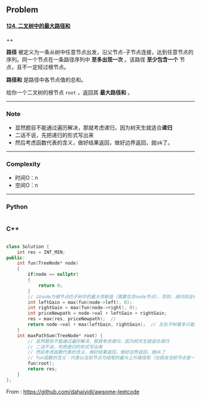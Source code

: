 ## Problem

#### [124. 二叉树中的最大路径和](https://leetcode.cn/problems/binary-tree-maximum-path-sum/)

++

**路径** 被定义为一条从树中任意节点出发，沿父节点-子节点连接，达到任意节点的序列。同一个节点在一条路径序列中 **至多出现一次** 。该路径 **至少包含一个** 节点，且不一定经过根节点。

**路径和** 是路径中各节点值的总和。

给你一个二叉树的根节点 `root` ，返回其 **最大路径和** 。

------

### Note

-  显然题目不能通过遍历解决，那就考虑递归，因为树天生就适合**递归**
- 二话不说，先把递归的形式写出来
- 然后考虑函数代表的含义，做好结果返回，做好边界返回，就ok了。

------

### Complexity

- 时间O：n
- 空间O：n

------

### Python

```python

```

### C++

```C++

class Solution {
    int res = INT_MIN;
public:
    int fun(TreeNode* node)
    {
        if(node == nullptr)
        {
            return 0;
        }
        // 以node为根节点的子树中的最大贡献值（需要包含node节点），否则，递归则没有意义，因为要求各个节点相连成一个路径， 而且左右子树最多只能选择一个，因为需要成为一个序列，不能分叉。
        int leftGain = max(fun(node->left), 0);
        int rightGain = max(fun(node->right), 0);
        int priceNewpath = node->val + leftGain + rightGain;
        res = max(res, priceNewpath);  // 
        return node->val + max(leftGain, rightGain);  // 左右子树最多只能选择一个，因为需要成为一个序列，不能分叉。
    }
    int maxPathSum(TreeNode* root) {
        // 显然题目不能通过遍历解决，那就考虑递归，因为树天生就适合递归
        // 二话不说，先把递归的形式写出来
        // 然后考虑函数代表的含义，做好结果返回，做好边界返回，就ok了
        // fun函数的含义：代表以当前节点为结尾的最大上升路径和（也就说当前节点是一个序列的端点）
        fun(root);
        return res;
    }
};
```



From : https://github.com/dahaiyidi/awsome-leetcode
